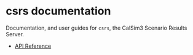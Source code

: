 # csrs documentation

Documentation, and user guides for `csrs`, the CalSim3 Scenario Results Server.

- [API Reference](api.md)
